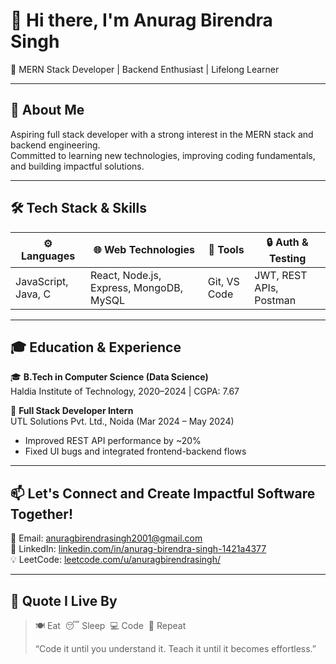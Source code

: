 # 👋 Hi there, I'm Anurag Birendra Singh  
🚀 MERN Stack Developer | Backend Enthusiast | Lifelong Learner

---

## 🌟 About Me  
Aspiring full stack developer with a strong interest in the MERN stack and backend engineering.  
Committed to learning new technologies, improving coding fundamentals, and building impactful solutions.

---

## 🛠️ Tech Stack & Skills  

| ⚙️ Languages        | 🌐 Web Technologies             | 🔧 Tools          | 🔒 Auth & Testing    |
|--------------------|-------------------------------|-------------------|---------------------|
| JavaScript, Java, C | React, Node.js, Express, MongoDB, MySQL | Git, VS Code | JWT, REST APIs, Postman |

---

## 🎓 Education & Experience  

🎓 **B.Tech in Computer Science (Data Science)**  
Haldia Institute of Technology, 2020–2024 | CGPA: 7.67

💼 **Full Stack Developer Intern**  
UTL Solutions Pvt. Ltd., Noida (Mar 2024 – May 2024)  
- Improved REST API performance by ~20%  
- Fixed UI bugs and integrated frontend-backend flows

---



## 📫 Let's Connect and Create Impactful Software Together!  

📧 Email: [anuragbirendrasingh2001@gmail.com](mailto:anuragbirendrasingh2001@gmail.com)  
🔗 LinkedIn: [linkedin.com/in/anurag-birendra-singh-1421a4377](https://linkedin.com/in/anurag-birendra-singh-1421a4377)  
💡 LeetCode: [leetcode.com/u/anuragbirendrasingh/](https://leetcode.com/u/anuragbirendrasingh/)

---

## 🧠 Quote I Live By  

> 🍽️ Eat &nbsp;😴 Sleep &nbsp;💻 Code &nbsp;🔁 Repeat  
>  
> “Code it until you understand it. Teach it until it becomes effortless.”

